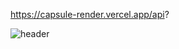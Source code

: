 


https://capsule-render.vercel.app/api?


![header](https://capsule-render.vercel.app/api?type=wave&color=auto&height=300&section=header&text=capsule%20render&fontSize=90)

